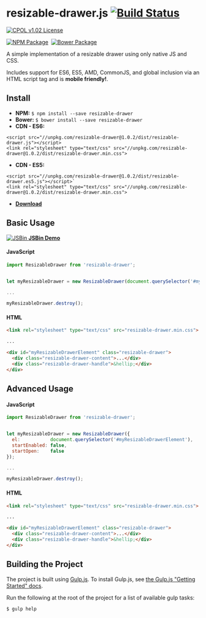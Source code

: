 
# resizable-drawer.js [![Build Status](https://img.shields.io/travis/bsara/resizable-drawer.js.svg?style=flat-square)](https://travis-ci.org/bsara/resizable-drawer.js)


[![CPOL v1.02 License](https://img.shields.io/badge/license-CPOL--1.02-blue.svg?style=flat-square)](https://github.com/bsara/resizable-drawer.js/blob/master/LICENSE.md)

[![NPM Package](https://img.shields.io/npm/v/resizable-drawer.svg?style=flat-square)](https://www.npmjs.com/package/resizable-drawer)&nbsp;
[![Bower Package](https://img.shields.io/bower/v/resizable-drawer.svg?style=flat-square)](http://bower.io/search/?q=resizable-drawer)


A simple implementation of a resizable drawer using only native JS and CSS.

Includes support for ES6, ES5, AMD, CommonJS, and global inclusion via an HTML
script tag and is **mobile friendly!**.



## Install

- **NPM:** `$ npm install --save resizable-drawer`
- **Bower:** `$ bower install --save resizable-drawer`
- **CDN - ES6:**
```
<script src="//unpkg.com/resizable-drawer@1.0.2/dist/resizable-drawer.js"></script>
<link rel="stylesheet" type="text/css" src="//unpkg.com/resizable-drawer@1.0.2/dist/resizable-drawer.min.css">
```
- **CDN - ES5:**
```
<script src="//unpkg.com/resizable-drawer@1.0.2/dist/resizable-drawer.es5.js"></script>`
<link rel="stylesheet" type="text/css" src="//unpkg.com/resizable-drawer@1.0.2/dist/resizable-drawer.min.css">
```

- [**Download**](https://github.com/bsara/resizable-drawer.js/releases)


## Basic Usage

[![JSBin](https://github.com/bsara/resizable-drawer.js/raw/master/readme-files/jsbin.png) **JSBin Demo**](http://output.jsbin.com/rokuyu)

#### JavaScript

```javascript
import ResizableDrawer from 'resizable-drawer';


let myResizableDrawer = new ResizableDrawer(document.querySelector('#myResizableDrawerElement'));

...

myResizableDrawer.destroy();
```

#### HTML

```html
<link rel="stylesheet" type="text/css" src="resizable-drawer.min.css">

...

<div id="myResizableDrawerElement" class="resizable-drawer">
  <div class="resizable-drawer-content">...</div>
  <div class="resizable-drawer-handle">&hellip;</div>
</div>
```


## Advanced Usage

#### JavaScript

```javascript
import ResizableDrawer from 'resizable-drawer';


let myResizableDrawer = new ResizableDrawer({
  el:           document.querySelector('#myResizableDrawerElement'),
  startEnabled: false,
  startOpen:    false
});

...

myResizableDrawer.destroy();
```

#### HTML

```html
<link rel="stylesheet" type="text/css" src="resizable-drawer.min.css">

...

<div id="myResizableDrawerElement" class="resizable-drawer">
  <div class="resizable-drawer-content">...</div>
  <div class="resizable-drawer-handle">&hellip;</div>
</div>
```



## Building the Project

The project is built using [Gulp.js](http://gulpjs.com/). To install
Gulp.js, see [the Gulp.js "Getting Started" docs](https://github.com/gulpjs/gulp/blob/master/docs/getting-started.md).

Run the following at the root of the project for a list of available
gulp tasks:

    $ gulp help
